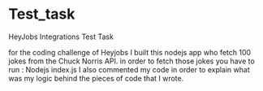 # Test_task
HeyJobs Integrations Test Task

for the coding challenge of Heyjobs I built this nodejs app who fetch 100 jokes from the Chuck Norris API.
in order to fetch those jokes you have to run : Nodejs index.js
I also commented my code in order to explain what was my logic behind the pieces of code that I wrote.
